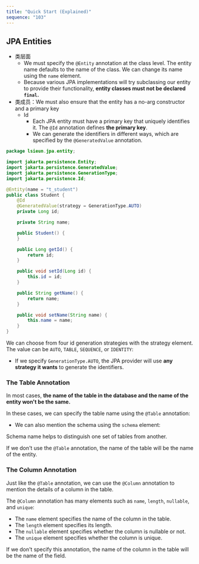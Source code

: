```yaml
---
title: "Quick Start (Explained)"
sequence: "103"
---
```


## JPA Entities

- 类层面
    - We must specify the `@Entity` annotation at the class level.
      The entity name defaults to the name of the class. We can change its name using the `name` element.
    - Because various JPA implementations will try subclassing our entity to provide their functionality,
      **entity classes must not be declared `final`.**
- 类成员：We must also ensure that the entity has a no-arg constructor and a primary key
    - Id
        - Each JPA entity must have a primary key that uniquely identifies it.
          The `@Id` annotation defines **the primary key**.
        - We can generate the identifiers in different ways, which are specified by the `@GeneratedValue` annotation.

```java
package lsieun.jpa.entity;

import jakarta.persistence.Entity;
import jakarta.persistence.GeneratedValue;
import jakarta.persistence.GenerationType;
import jakarta.persistence.Id;

@Entity(name = "t_student")
public class Student {
    @Id
    @GeneratedValue(strategy = GenerationType.AUTO)
    private Long id;

    private String name;

    public Student() {
    }

    public Long getId() {
        return id;
    }

    public void setId(Long id) {
        this.id = id;
    }

    public String getName() {
        return name;
    }

    public void setName(String name) {
        this.name = name;
    }
}
```

We can choose from four id generation strategies with the strategy element.
The value can be `AUTO`, `TABLE`, `SEQUENCE`, or `IDENTITY`:

- If we specify `GenerationType.AUTO`, the JPA provider will use **any strategy it wants** to generate the identifiers.

### The Table Annotation

In most cases, **the name of the table in the database and the name of the entity won't be the same.**

In these cases, we can specify the table name using the `@Table` annotation:

- We can also mention the schema using the `schema` element:

Schema name helps to distinguish one set of tables from another.

If we don't use the `@Table` annotation, the name of the table will be the name of the entity.

### The Column Annotation

Just like the `@Table` annotation,
we can use the `@Column` annotation to mention the details of a column in the table.

The `@Column` annotation has many elements such as `name`, `length`, `nullable`, and `unique`:

- The `name` element specifies the name of the column in the table.
- The `length` element specifies its length.
- The `nullable` element specifies whether the column is nullable or not.
- The `unique` element specifies whether the column is unique.

If we don't specify this annotation, the name of the column in the table will be the name of the field.











